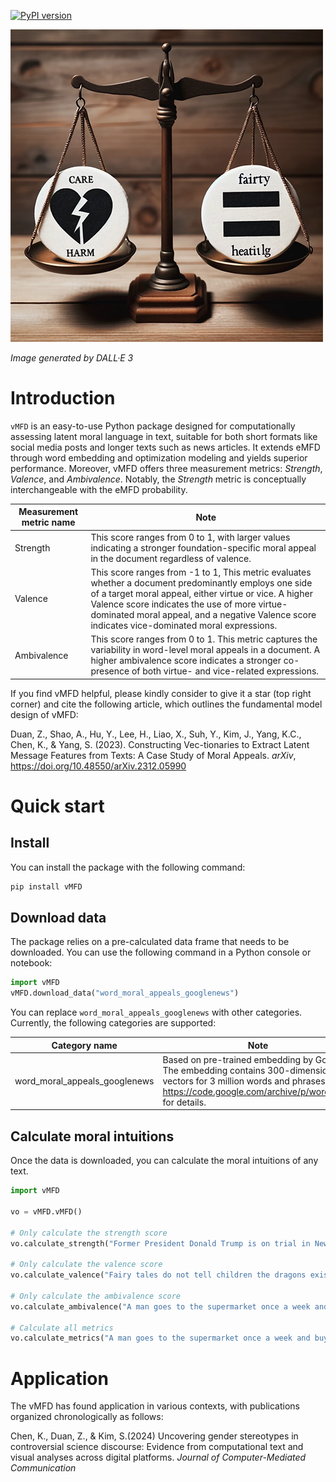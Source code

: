 [![PyPI version](https://badge.fury.io/py/vMFD.svg)](https://badge.fury.io/py/vMFD)

![](moral_foundation.png)

*Image generated by DALL·E 3*

# Introduction

`vMFD` is an easy-to-use Python package designed for computationally assessing latent moral language in text, suitable for both short formats like social media posts and longer texts such as news articles. It extends eMFD through word embedding and optimization modeling and yields superior performance. Moreover, vMFD offers three measurement metrics: *Strength*, *Valence*, and *Ambivalence*. Notably, the *Strength* metric is conceptually interchangeable with the eMFD probability.

| Measurement metric name | Note |
|---------------|------|
| Strength    | This score ranges from 0 to 1, with larger values indicating a stronger foundation-specific moral appeal in the document regardless of valence.|
| Valence    | This score ranges from -1 to 1, This metric evaluates whether a document predominantly employs one side of a target moral appeal, either virtue or vice. A higher Valence score indicates the use of more virtue-dominated moral appeal, and a negative Valence score indicates vice-dominated moral expressions.|
| Ambivalence   | This score ranges from 0 to 1. This metric captures the variability in word-level moral appeals in a document. A higher ambivalence score indicates a stronger co-presence of both virtue- and vice-related expressions.|

If you find vMFD helpful, please kindly consider to give it a star (top right corner) and cite the following article, which outlines the fundamental model design of vMFD:


Duan, Z., Shao, A., Hu, Y., Lee, H., Liao, X., Suh, Y., Kim, J., Yang, K.C., Chen, K., & Yang, S. (2023). Constructing Vec-tionaries to Extract Latent Message Features from Texts: A Case Study of Moral Appeals. *arXiv*, https://doi.org/10.48550/arXiv.2312.05990

# Quick start

## Install

You can install the package with the following command:
```bash
pip install vMFD
```

## Download data

The package relies on a pre-calculated data frame that needs to be downloaded.
You can use the following command in a Python console or notebook:

```py
import vMFD
vMFD.download_data("word_moral_appeals_googlenews")
```

You can replace `word_moral_appeals_googlenews` with other categories. Currently, the following categories are supported:

| Category name | Note |
|---------------|------|
| word_moral_appeals_googlenews    | Based on pre-trained embedding by Google. The embedding contains 300-dimensional vectors for 3 million words and phrases. See https://code.google.com/archive/p/word2vec/ for details. |

## Calculate moral intuitions

Once the data is downloaded, you can calculate the moral intuitions of any text.

```py
import vMFD

vo = vMFD.vMFD()

# Only calculate the strength score
vo.calculate_strength("Former President Donald Trump is on trial in New York in a $250 million civil lawsuit that could alter the personal fortune and real estate empire that helped propel Trump to the White House.")

# Only calculate the valence score
vo.calculate_valence("Fairy tales do not tell children the dragons exist. Children already know that dragons exist. Fairy tales tell children the dragons can be killed.")

# Only calculate the ambivalence score
vo.calculate_ambivalence("A man goes to the supermarket once a week and buys a chicken. But before cooking the chicken, he has sexual intercourse with it. Then he cooks it and eats it.")

# Calculate all metrics
vo.calculate_metrics("A man goes to the supermarket once a week and buys a chicken. But before cooking the chicken, he has sexual intercourse with it. Then he cooks it and eats it.")
```

# Application
The vMFD has found application in various contexts, with publications organized chronologically as follows:

Chen, K., Duan, Z., & Kim, S.(2024) Uncovering gender stereotypes in controversial science discourse: Evidence from computational text and visual analyses across digital platforms. *Journal of Computer-Mediated Communication*





